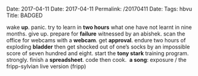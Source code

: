 Date: 2017-04-11
Date: 2017-04-11
Permalink: /20170411
Date: 
Tags: hbvu
Title: BADGED
  
wake **up**. panic. try to learn in **two hours** what one have not learnt in nine months. give up. prepare for **failure** witnessed by an abishek. scan the office for webcams with a **webcam**. get **approval**. endure two hours of exploding **bladder** then get shocked out of one’s socks by an impossible score of seven hundred and eight. start the **tony stark** training program. strongly. finish a **spreadsheet**. code then cook. 
**a song**: exposure / the fripp-sylvian live version (fripp)